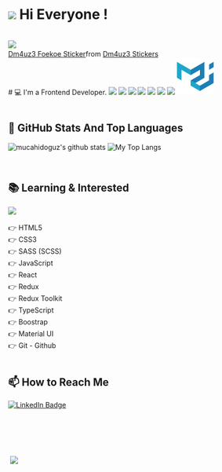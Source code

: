 
 #  <img src="https://tenor.com/bAsde.gif" width="30px"/> Hi Everyone !
</br>
 <img src="https://tenor.com/bAsde.gif" width="30px"/>
<div class="tenor-gif-embed" data-postid="21042246" data-share-method="host" data-aspect-ratio="1" data-width="100%"><a href="https://tenor.com/view/dm4uz3-foekoe-foekoe-gaming-the-greenscreen-room-emoji-gif-21042246">Dm4uz3 Foekoe Sticker</a>from <a href="https://tenor.com/search/dm4uz3-stickers">Dm4uz3 Stickers</a></div> <script type="text/javascript" async src="https://tenor.com/embed.js"></script>
# 💻 I'm a Frontend Developer.
<code><img height="75" src="https://upload.wikimedia.org/wikipedia/commons/6/61/HTML5_logo_and_wordmark.svg"></code>
<code><img height="75" src="https://upload.wikimedia.org/wikipedia/commons/d/d5/CSS3_logo_and_wordmark.svg"></code>
<code><img height="75" src="https://upload.wikimedia.org/wikipedia/commons/9/99/Unofficial_JavaScript_logo_2.svg"></code>
<code><img height="75" src="https://upload.wikimedia.org/wikipedia/commons/a/a7/React-icon.svg"></code>
<code><img height="75" src="'https://raw.githubusercontent.com/reduxjs/redux/master/logo/logo-title-light.png'"></code>
<code><img height="75" src="https://upload.wikimedia.org/wikipedia/commons/9/91/Octicons-mark-github.svg"></code>
<code><img height="75" src="https://upload.wikimedia.org/wikipedia/commons/b/b2/Bootstrap_logo.svg"></code>
<code><img height="75" src="https://github.com/devicons/devicon/blob/master/icons/materialui/materialui-original.svg"></code>
</br>  </br> 


## 📌 GitHub Stats And Top Languages

<p float="center">
  <img  src="https://github-readme-stats.vercel.app/api?username=mucahidoguz&show_icons=true&count_private=true&hide=contribs,issues" alt="mucahidoguz's github stats" />
  <img  src="https://github-readme-stats.vercel.app/api/top-langs/?username=mucahidoguz&layout=compact&hide=html,css" alt="My Top Langs" />
</p>
</br>

## 📚 Learning & Interested
  <img src="https://www.emojiall.com/images/60/telegram/1f449.gif" width="30px"/>

👉 HTML5 </br>
👉 CSS3 </br>
👉 SASS (SCSS) </br>
👉 JavaScript </br>
👉 React </br>
👉 Redux </br>
👉 Redux Toolkit </br>
👉 TypeScript </br>
👉 Boostrap </br>
👉 Material UI </br>
👉 Git - Github </br>
</br> 


## 📫 How to Reach Me

<div id="badges">
  <a href="https://www.linkedin.com/in/m%C3%BCcahid-o%C4%9Fuz-6aa66218b/">
  <img src="https://img.shields.io/badge/LinkedIn-blue?style=for-the-badge&logo=linkedin&logoColor=white" alt="LinkedIn Badge"/>
  </a>
</div>  </br>  </br> 

</br>  </br> 
<div>
  <img src="https://komarev.com/ghpvc/?username=mucahidoguz&style=flat-square&color=blue" alt=""/>
  <img src="https://media.giphy.com/media/hvRJCLFzcasrR4ia7z/giphy.gif" width="30px"/>
</div>  </br>  </br>

